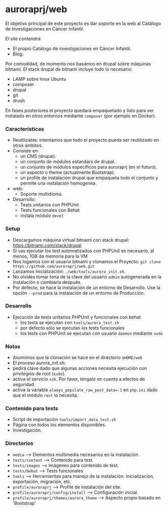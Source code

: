 # auroraprj/web

El objetivo principal de este proyecto es dar soporte en la web al Catálogo de Investigaciones en Cáncer Infantil.

El site contendrá:
* El propio Catálogo de investigaciones en Cáncer Infantil.
* Blog.

Por comodidad, de momento nos basamos en drupal sobre máquinas bitnami. El stack
drupal de bitnami incluye todo lo necesario:
- LAMP sobre linux Ubuntu
- composer
- drupal
- git
- drush

En fases posteriores el proyecto quedará empaquetado y listo para ser instalado
en otros entornos mediante `composer` (por ejemplo en Docker).

### Características

- Reutilizable: intentamos que todo el proyecto pueda ser reutilizado en otros ámbitos.
- Consiste en:
  - un CMS (drupal).
  - un conjunto de módulos estandars de drupal.
  - un conjunto de módulos específicos para auroraprj (en el futuro).
  - un aspecto o theme (actualmente Bootstrap).
  - un profile de instalación drupal que empaqueta todo el conjunto y permite una instalación homogenea.
- web:
  - Soporte multidioma.
- Desarrollo:
  - Tests unitarios con PHPUnit
  - Tests funcionales con Behat
  - instala módulo `devel`

### Setup

- Descargamos máquina virtual bitnami con stack drupal: https://bitnami.com/stack/drupal
- Si vas ejecutar los test automatizados con PHPUnit es necesario, al menos, 1GB de memoria para la VM
- Nos logamos con el usuario bitnami y clonamos el Proyecto: `git clone https://github.com/auroraprj/web.git`
- Lanzamos inicialización: `./web/tools/aurora_init.sh`.
- No olvides tomar tona de la clave del usuario `admin` autogenerada en la instalación o cambiarla después.
- Por defecto, se hace la instalación de un entorno de Desarrollo. Use la opción `--prod` para la instalación de un entorno de Producción.

### Desarrollo

- Ejecución de tests unitarios PHPUnit y funcionales con behat
  - los tests se ejecutan con `tools/aurora_test.sh`
  - por defecto sólo se ejecutan los tests funcionales
  - los tests con PHPUnit se ejecutan con usuario `daemon` mediante `sudo`

### Notas

- Asumimos que la clonación se hace en el directorio `$HOME/web`
- El proceso aurora_init.sh:
 - pedirá clave dado que algunas acciones necesita ejecución con privilegios de root (`sudo`).
 - activa el servicio `ssh`. Por favor, téngalo en cuenta a efectos de seguridad.
 - activa la variable `always_populate_raw_post_data=-1` en `php.ini` dado que el módulo `rest` lo necesita.

### Contenido para tests

- Script de importación `tools/import_data_test.sh`
 - Página con todos los elementos disponibles.
 - Investigación.

### Directorios

- `media` --> Elementos multimedia necesarios en la instalación.
- `tests/content` --> Contenido para test.
- `tests/images` --> Imágenes para contenido de test.
- `tests/behat` --> Tests funcionales
- `tools` --> Herramientas para manejo de la instalación: inicialización, exportación, migración, etc.
- `profile/auroraprj` --> Profile de instalación del site.
- `profile/auroraprj/config/install` --> Configuración inicial.
- `profile/auroraprj/themes/aurora_theme` --> Aspecto propio basado en 'Bootstrap'
